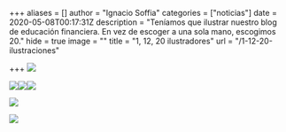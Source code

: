 +++
aliases = []
author = "Ignacio Soffia"
categories = ["noticias"]
date = 2020-05-08T00:17:31Z
description = "Teníamos que ilustrar nuestro blog de educación financiera. En vez de escoger a una sola mano, escogimos 20."
hide = true
image = ""
title = "1, 12, 20 ilustradores"
url = "/1-12-20-ilustraciones"

+++
![](/uploads/alvaroardiles.png)

![](/uploads/alvarotorrens.png)![](/uploads/danielhache.png)![](/uploads/danielaquintana.png)

![](/uploads/gestrudisshaw.png)

![](/uploads/hectoralvarez.png)